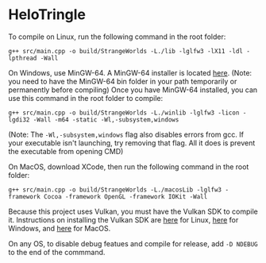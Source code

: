 # HeloTringle

To compile on Linux, run the following command in the root folder:
```
g++ src/main.cpp -o build/StrangeWorlds -L./lib -lglfw3 -lX11 -ldl -lpthread -Wall
```
On Windows, use MinGW-64. A MinGW-64 installer is located [here](http://mingw-w64.org/doku.php/download/mingw-builds). (Note: you need to have the MinGW-64 bin folder in your path temporarily or permanently before compiling)
Once you have MinGW-64 installed, you can use this command in the root folder to compile:
```
g++ src/main.cpp -o build/StrangeWorlds -L./winlib -lglfw3 -licon -lgdi32 -Wall -m64 -static -Wl,-subsystem,windows
```
(Note: The `-Wl,-subsystem,windows` flag also disables errors from gcc. If your executable isn't launching, try removing that flag. All it does is prevent the executable from opening CMD)

On MacOS, download XCode, then run the following command in the root folder:
```
g++ src/main.cpp -o build/StrangeWorlds -L./macosLib -lglfw3 -framework Cocoa -framework OpenGL -framework IOKit -Wall
```
Because this project uses Vulkan, you must have the Vulkan SDK to compile it. Instructions on installing the Vulkan SDK are [here](https://vulkan.lunarg.com/doc/sdk/latest/linux/getting_started.html) for Linux, [here](https://vulkan.lunarg.com/doc/sdk/latest/windows/getting_started.html) for Windows, and [here](https://vulkan.lunarg.com/doc/sdk/1.2.141.2/mac/getting_started.html) for MacOS.

On any OS, to disable debug featues and compile for release, add `-D NDEBUG` to the end of the commmand.
